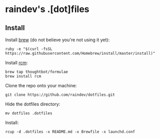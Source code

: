 raindev's .[dot]files
=====================

Install
-------

Install [brew](http://brew.sh) (do not believe you're not using it yet):

    ruby -e "$(curl -fsSL https://raw.githubusercontent.com/Homebrew/install/master/install)"

Install [rcm](https://github.com/thoughtbot/rcm):

    brew tap thoughtbot/formulae
    brew install rcm

Clone the repo onto your machine:

    git clone https://github.com/raindev/dotfiles.git

Hide the dotfiles directory:

    mv dotfiles .dotfiles

Install:

    rcup -d .dotfiles -x README.md -x Brewfile -x launchd.conf
